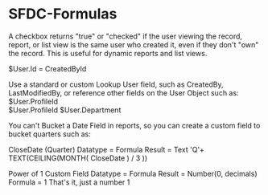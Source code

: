 # SFDC-Formulas


A checkbox returns "true" or "checked" if the user viewing the record, report, or list view is the same user who created it, even if they don't "own" the record. This is useful for dynamic reports and list views.

$User.Id = CreatedById


Use a standard or custom Lookup User field, such as CreatedBy, LastModifiedBy, or reference other fields on the User Object such as:
$User.ProfileId  
$User.ProfileId 
$User.Department


You can't Bucket a Date Field in reports, so you can create a custom field to bucket quarters such as:

CloseDate (Quarter)
Datatype = Formula
Result = Text
'Q'+ TEXT(CEILING(MONTH( CloseDate ) / 3 ))


Power of 1
Custom Field
Datatype = Formula
Result = Number(0, decimals)
Formula = 1
That's it, just a number 1


